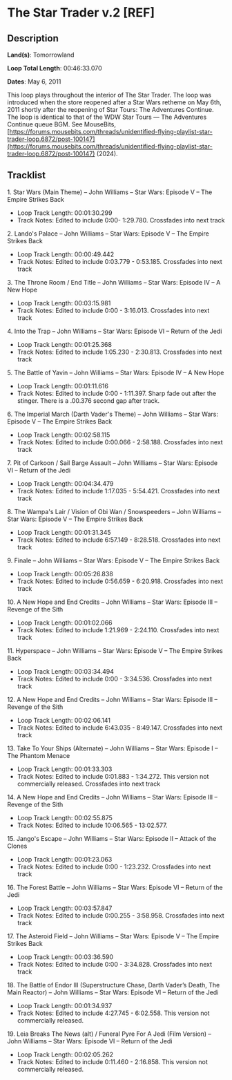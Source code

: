 # The Star Trader v.2 [REF]

## Description

**Land(s)**: Tomorrowland

**Loop Total Length**: 00:46:33.070

**Dates**: May 6, 2011

This loop plays throughout the interior of The Star Trader. The loop was introduced when the store reopened after a Star Wars retheme on May 6th, 2011 shortly after the reopening of Star Tours: The Adventures Continue. The loop is identical to that of the WDW Star Tours — The Adventures Continue queue BGM. See MouseBits, [https://forums.mousebits.com/threads/unidentified-flying-playlist-star-trader-loop.6872/post-100147](https://forums.mousebits.com/threads/unidentified-flying-playlist-star-trader-loop.6872/post-100147) (2024).

## Tracklist

1\. Star Wars (Main Theme) – John Williams – Star Wars: Episode V – The Empire Strikes Back

- Loop Track Length: 00:01:30.299 
- Track Notes: Edited to include 0:00- 1:29.780. Crossfades into next track

2\. Lando's Palace – John Williams – Star Wars: Episode V – The Empire Strikes Back

- Loop Track Length: 00:00:49.442 
- Track Notes: Edited to include 0:03.779 - 0:53.185. Crossfades into next track

3\. The Throne Room / End Title – John Williams – Star Wars: Episode IV – A New Hope

- Loop Track Length: 00:03:15.981 
- Track Notes: Edited to include 0:00 - 3:16.013. Crossfades into next track

4\. Into the Trap – John Williams – Star Wars: Episode VI – Return of the Jedi

- Loop Track Length: 00:01:25.368 
- Track Notes: Edited to include 1:05.230 - 2:30.813. Crossfades into next track

5\. The Battle of Yavin – John Williams – Star Wars: Episode IV – A New Hope

- Loop Track Length: 00:01:11.616 
- Track Notes: Edited to include 0:00 - 1:11.397. Sharp fade out after the stinger. There is a .00.376 second gap after track.

6\. The Imperial March (Darth Vader's Theme) – John Williams – Star Wars: Episode V – The Empire Strikes Back

- Loop Track Length: 00:02:58.115
- Track Notes: Edited to include 0:00.066 - 2:58.188.  Crossfades into next track

7\. Pit of Carkoon / Sail Barge Assault – John Williams – Star Wars: Episode VI – Return of the Jedi

- Loop Track Length: 00:04:34.479 
- Track Notes: Edited to include 1:17.035 - 5:54.421. Crossfades into next track

8\. The Wampa's Lair / Vision of Obi Wan / Snowspeeders – John Williams – Star Wars: Episode V – The Empire Strikes Back

- Loop Track Length: 00:01:31.345
- Track Notes: Edited to include 6:57.149 - 8:28.518. Crossfades into next track

9\. Finale – John Williams – Star Wars: Episode V – The Empire Strikes Back

- Loop Track Length: 00:05:26.838
- Track Notes: Edited to include 0:56.659 - 6:20.918. Crossfades into next track

10\. A New Hope and End Credits – John Williams – Star Wars: Episode III – Revenge of the Sith

- Loop Track Length: 00:01:02.066
- Track Notes: Edited to include 1:21.969 - 2:24.110. Crossfades into next track

11\. Hyperspace – John Williams – Star Wars: Episode V – The Empire Strikes Back

- Loop Track Length: 00:03:34.494
- Track Notes: Edited to include 0:00 - 3:34.536. Crossfades into next track

12\. A New Hope and End Credits – John Williams – Star Wars: Episode III – Revenge of the Sith

- Loop Track Length: 00:02:06.141
- Track Notes: Edited to include 6:43.035 - 8:49.147. Crossfades into next track

13\. Take To Your Ships (Alternate) – John Williams – Star Wars: Episode I – The Phantom Menace

- Loop Track Length: 00:01:33.303
- Track Notes: Edited to include 0:01.883 - 1:34.272. This version not commercially released. Crossfades into next track

14\. A New Hope and End Credits – John Williams – Star Wars: Episode III – Revenge of the Sith

- Loop Track Length: 00:02:55.875
- Track Notes: Edited to include 10:06.565 - 13:02.577.

15\. Jango's Escape – John Williams – Star Wars: Episode II – Attack of the Clones

- Loop Track Length: 00:01:23.063
- Track Notes: Edited to include 0:00 - 1:23.232. Crossfades into next track

16\. The Forest Battle – John Williams – Star Wars: Episode VI – Return of the Jedi

- Loop Track Length: 00:03:57.847
- Track Notes: Edited to include 0:00.255 - 3:58.958. Crossfades into next track

17\. The Asteroid Field – John Williams – Star Wars: Episode V – The Empire Strikes Back

- Loop Track Length: 00:03:36.590
- Track Notes: Edited to include 0:00 - 3:34.828. Crossfades into next track

18\. The Battle of Endor III (Superstructure Chase, Darth Vader’s Death, The Main Reactor) – John Williams – Star Wars: Episode VI – Return of the Jedi

- Loop Track Length: 00:01:34.937
- Track Notes: Edited to include 4:27.745 - 6:02.558. This version not commercially released.

19\. Leia Breaks The News (alt) / Funeral Pyre For A Jedi (Film Version) – John Williams – Star Wars: Episode VI – Return of the Jedi

- Loop Track Length: 00:02:05.262
- Track Notes: Edited to include 0:11.460 - 2:16.858. This version not commercially released.
